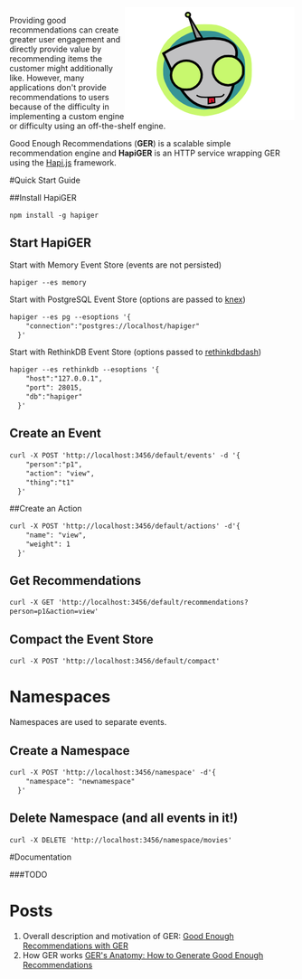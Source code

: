 <img src="./assets/hapiger300x200.png" align="right" alt="HapiGER logo" />

Providing good recommendations can create greater user engagement and directly provide value by recommending items the customer might additionally like. However, many applications don't provide recommendations to users because of the difficulty in implementing a custom engine or difficulty using an off-the-shelf engine.

Good Enough Recommendations (**GER**) is a scalable simple recommendation engine and **HapiGER** is an HTTP service wrapping GER using the [Hapi.js](http://hapijs.org) framework.

#Quick Start Guide

##Install HapiGER

```
npm install -g hapiger
```

## Start HapiGER

Start with Memory Event Store (events are not persisted)

```
hapiger --es memory
```

Start with PostgreSQL Event Store (options are passed to [knex](http://knexjs.org/))

```
hapiger --es pg --esoptions '{
    "connection":"postgres://localhost/hapiger"
  }'  
```

Start with RethinkDB Event Store (options passed to [rethinkdbdash](https://github.com/neumino/rethinkdbdash))

```
hapiger --es rethinkdb --esoptions '{
    "host":"127.0.0.1",
    "port": 28015,
    "db":"hapiger"
  }'
```


## Create an Event

```
curl -X POST 'http://localhost:3456/default/events' -d '{
    "person":"p1", 
    "action": "view", 
    "thing":"t1"
  }'  
```

##Create an Action

```
curl -X POST 'http://localhost:3456/default/actions' -d'{
    "name": "view", 
    "weight": 1
  }'
```

## Get Recommendations

```
curl -X GET 'http://localhost:3456/default/recommendations?person=p1&action=view'
```

## Compact the Event Store

```
curl -X POST 'http://localhost:3456/default/compact'
```

# Namespaces

Namespaces are used to separate events.

## Create a Namespace

```
curl -X POST 'http://localhost:3456/namespace' -d'{
    "namespace": "newnamespace"
  }'  
```

## Delete Namespace (and all events in it!)

```
curl -X DELETE 'http://localhost:3456/namespace/movies'
```

#Documentation

###TODO

# Posts
1. Overall description and motivation of GER: [Good Enough Recommendations with GER](http://maori.geek.nz/post/good_enough_recomendations_with_ger)
2. How GER works [GER's Anatomy: How to Generate Good Enough Recommendations](http://www.maori.geek.nz/post/how_ger_generates_recommendations_the_anatomy_of_a_recommendations_engine)
